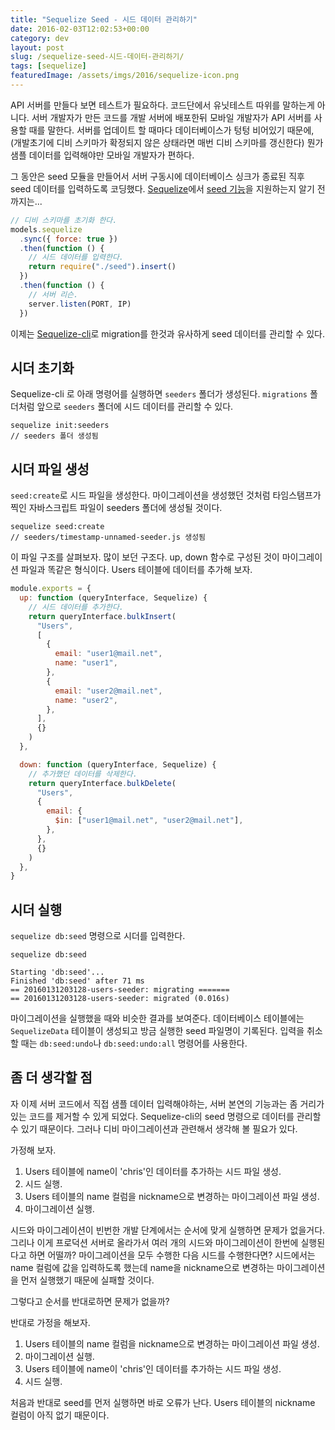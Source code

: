 ```yaml
---
title: "Sequelize Seed - 시드 데이터 관리하기"
date: 2016-02-03T12:02:53+00:00
category: dev
layout: post
slug: /sequelize-seed-시드-데이터-관리하기/
tags: [sequelize]
featuredImage: /assets/imgs/2016/sequelize-icon.png
---
```


API 서버를 만들다 보면 테스트가 필요하다. 코드단에서 유닛테스트 따위를 말하는게 아니다.
서버 개발자가 만든 코드를 개발 서버에 배포한뒤 모바일 개발자가 API 서버를 사용할 때를 말한다.
서버를 업데이트 할 때마다 데이터베이스가 텅텅 비어있기 때문에, (개발초기에 디비 스키마가 확정되지 않은 상태라면 매번 디비 스키마를 갱신한다) 뭔가 샘플 데이터를 입력해야만 모바일 개발자가 편하다.

그 동안은 seed 모듈을 만들어서 서버 구동시에 데이터베이스 싱크가 종료된 직후 seed 데이터를 입력하도록 코딩했다. [Sequelize](https://github.com/sequelize/sequelize)에서 [seed 기능](https://github.com/sequelize/cli#seed)을 지원하는지 알기 전까지는...

```javascript
// 디비 스키마를 초기화 한다.
models.sequelize
  .sync({ force: true })
  .then(function () {
    // 시드 데이터를 입력한다.
    return require("./seed").insert()
  })
  .then(function () {
    // 서버 리슨.
    server.listen(PORT, IP)
  })
```

이제는 [Sequelize-cli](https://github.com/sequelize/cli)로 migration를 한것과 유사하게 seed 데이터를 관리할 수 있다.

## 시더 초기화

Sequelize-cli 로 아래 명령어를 실행하면 `seeders` 폴더가 생성된다. `migrations` 폴더처럼 앞으로 `seeders` 폴더에 시드 데이터를 관리할 수 있다.

```
sequelize init:seeders
// seeders 폴더 생성됨
```

## 시더 파일 생성

`seed:create`로 시드 파일을 생성한다. 마이그레이션을 생성했던 것처럼 타임스탬프가 찍인 자바스크립트 파일이 seeders 폴더에 생성될 것이다.

```
sequelize seed:create
// seeders/timestamp-unnamed-seeder.js 생성됨
```

이 파일 구조를 살펴보자. 많이 보던 구조다. up, down 함수로 구성된 것이 마이그레이션 파일과 똑같은 형식이다. Users 테이블에 데이터를 추가해 보자.

```javascript
module.exports = {
  up: function (queryInterface, Sequelize) {
    // 시드 데이터를 추가한다.
    return queryInterface.bulkInsert(
      "Users",
      [
        {
          email: "user1@mail.net",
          name: "user1",
        },
        {
          email: "user2@mail.net",
          name: "user2",
        },
      ],
      {}
    )
  },

  down: function (queryInterface, Sequelize) {
    // 추가했던 데이터를 삭제한다.
    return queryInterface.bulkDelete(
      "Users",
      {
        email: {
          $in: ["user1@mail.net", "user2@mail.net"],
        },
      },
      {}
    )
  },
}
```

## 시더 실행

`sequelize db:seed` 명령으로 시더를 입력한다.

```
sequelize db:seed

Starting 'db:seed'...
Finished 'db:seed' after 71 ms
== 20160131203128-users-seeder: migrating =======
== 20160131203128-users-seeder: migrated (0.016s)
```

마이그레이션을 실행했을 때와 비슷한 결과를 보여준다. 데이터베이스 테이블에는 `SequelizeData` 테이블이 생성되고 방금 실행한 seed 파일명이 기록된다. 입력을 취소할 때는 `db:seed:undo`나 `db:seed:undo:all` 명령어를 사용한다.

## 좀 더 생각할 점

자 이제 서버 코드에서 직접 샘플 데이터 입력해야하는, 서버 본연의 기능과는 좀 거리가 있는 코드를 제거할 수 있게 되었다. Sequelize-cli의 seed 명령으로 데이터를 관리할 수 있기 때문이다. 그러나 디비 마이그레이션과 관련해서 생각해 볼 필요가 있다.

가정해 보자.

1. Users 테이블에 name이 'chris'인 데이터를 추가하는 시드 파일 생성.
1. 시드 실행.
1. Users 테이블의 name 컬럼을 nickname으로 변경하는 마이그레이션 파일 생성.
1. 마이그레이션 실행.

시드와 마이그레이션이 빈번한 개발 단계에서는 순서에 맞게 실행하면 문제가 없을거다. 그리나 이게 프로덕션 서버로 올라가서 여러 개의 시드와 마이그레이션이 한번에 실행된다고 하면 어떨까? 마이그레이션을 모두 수행한 다음 시드를 수행한다면? 시드에서는 name 컬럼에 값을 입력하도록 했는데 name을 nickname으로 변경하는 마이그레이션을 먼저 실행했기 때문에 실패할 것이다.

그렇다고 순서를 반대로하면 문제가 없을까?

반대로 가정을 해보자.

1. Users 테이블의 name 컬럼을 nickname으로 변경하는 마이그레이션 파일 생성.
1. 마이그레이션 실행.
1. Users 테이블에 name이 'chris'인 데이터를 추가하는 시드 파일 생성.
1. 시드 실행.

처음과 반대로 seed를 먼저 실행하면 바로 오류가 난다. Users 테이블의 nickname 컬럼이 아직 없기 때문이다.
